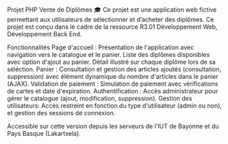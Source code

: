 Projet PHP Vente de Diplômes 🎓
Ce projet est une application web fictive permettant aux utilisateurs de sélectionner et d’acheter des diplômes. Ce projet est conçu dans le cadre de la ressource R3.01 Développement Web, Développement Back End.

Fonctionnalités
Page d'accueil : Présentation de l'application avec navigation vers le catalogue et le panier.
                 Liste des diplômes disponibles avec option d'ajout au panier.
                 Détail illustré sur chaque diplôme lors de sa séléction.
Panier : Consultation et gestion des articles ajoutés (consultation, suppression) avec élément dynamique du nombre d'articles dans le panier (AJAX).
Validation de paiement : Simulation de paiement avec vérifications de cartes et date d'expiration.
Authentification : Accès administrateur pour gérer le catalogue (ajout, modification, suppression).
Gestion des utilisateurs: Accès restreint en fonction du type d'utilisateur (admin ou non), et gestion des sessions de connexion.

Accessible sur cette version depuis les serveurs de l'IUT de Bayonne et du Pays Basque (Lakartxela).

